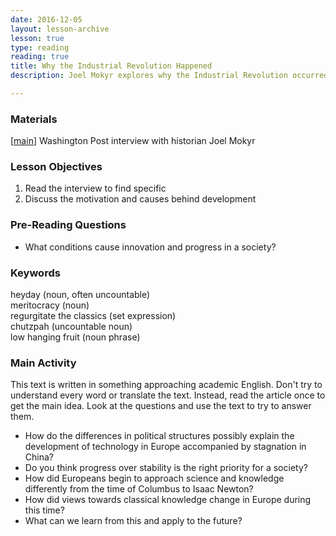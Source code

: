 ```yaml
---
date: 2016-12-05
layout: lesson-archive
lesson: true
type: reading
reading: true
title: Why the Industrial Revolution Happened
description: Joel Mokyr explores why the Industrial Revolution occurred in Europe rather than more advanced China or India

--- 
```

### Materials 
[<a href="https://www.washingtonpost.com/news/wonk/wp/2016/10/28/why-the-industrial-revolution-didnt-happen-in-china/" target="_blank">main</a>] Washington Post interview with historian Joel Mokyr  

### Lesson Objectives 

1. Read the interview to find specific  
2. Discuss the motivation and causes behind development 

### Pre-Reading Questions 

- What conditions cause innovation and progress in a society? 

### Keywords 

heyday (noun, often uncountable)  
meritocracy (noun)  
regurgitate the classics (set expression)  
chutzpah (uncountable noun)  
low hanging fruit (noun phrase)  


### Main Activity 

This text is written in something approaching academic English. Don't try to understand every word or translate the text. Instead, read the article once to get the main idea. Look at the questions and use the text to try to answer them. 

- How do the differences in political structures possibly explain the development of technology in Europe accompanied by stagnation in China? 
- Do you think progress over stability is the right priority for a society? 
- How did Europeans begin to approach science and knowledge differently from the time of Columbus to Isaac Newton? 
- How did views towards classical knowledge change in Europe during this time? 
- What can we learn from this and apply to the future? 


